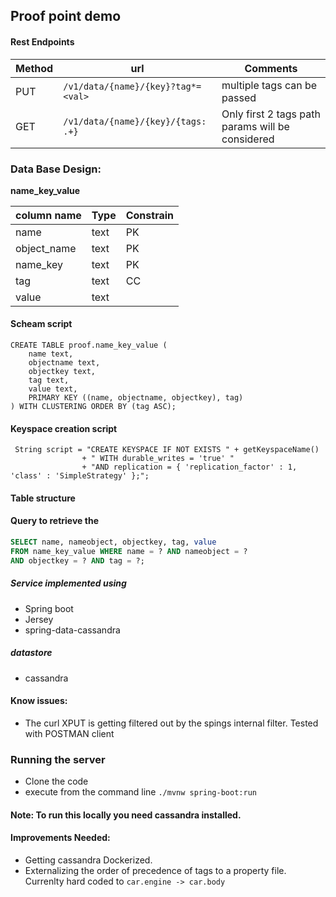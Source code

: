 ## Proof point demo



#### Rest Endpoints

|Method|url|Comments
|-----|-----|-----|
|PUT|`/v1/data/{name}/{key}?tag*=<val>`|multiple tags can be passed|
|GET|`/v1/data/{name}/{key}/{tags: .+}`|Only first 2 tags path params will be considered|



### Data Base Design:

**name_key_value**

|column name|Type|Constrain|
|----------|-------|-------|
|name|text|PK|
|object_name|text|PK|
|name_key|text|PK|
|tag|text|CC|
|value|text||

#### Scheam script
```
CREATE TABLE proof.name_key_value (
    name text,
    objectname text,
    objectkey text,
    tag text,
    value text,
    PRIMARY KEY ((name, objectname, objectkey), tag)
) WITH CLUSTERING ORDER BY (tag ASC);
```

#### Keyspace creation script
```
 String script = "CREATE KEYSPACE IF NOT EXISTS " + getKeyspaceName()
                + " WITH durable_writes = 'true' "
                + "AND replication = { 'replication_factor' : 1, 'class' : 'SimpleStrategy' };";
```

#### Table structure



#### Query to retrieve the
```sql
SELECT name, nameobject, objectkey, tag, value 
FROM name_key_value WHERE name = ? AND nameobject = ? 
AND objectkey = ? AND tag = ?;
```

##### Service implemented using
- Spring boot
- Jersey
- spring-data-cassandra
##### datastore
- cassandra


#### Know issues:
- The curl XPUT is getting filtered out by the spings internal filter. 
Tested with POSTMAN client


### Running the server
- Clone the code
- execute from the command line 
`./mvnw spring-boot:run`

#### Note: To run this locally you need cassandra installed. 

#### Improvements Needed:
- Getting cassandra Dockerized.
- Externalizing the order of precedence of tags to a property file. Currenlty hard coded to `car.engine -> car.body`

